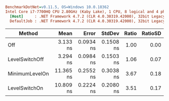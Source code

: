 ``` ini

BenchmarkDotNet=v0.11.5, OS=Windows 10.0.18362
Intel Core i7-7700HQ CPU 2.80GHz (Kaby Lake), 1 CPU, 8 logical and 4 physical cores
  [Host]     : .NET Framework 4.7.2 (CLR 4.0.30319.42000), 32bit LegacyJIT-v4.8.3815.0
  DefaultJob : .NET Framework 4.7.2 (CLR 4.0.30319.42000), 32bit LegacyJIT-v4.8.3815.0


```
|         Method |      Mean |     Error |    StdDev | Ratio | RatioSD |
|--------------- |----------:|----------:|----------:|------:|--------:|
|            Off |  3.133 ns | 0.0934 ns | 0.1508 ns |  1.00 |    0.00 |
| LevelSwitchOff |  3.294 ns | 0.0984 ns | 0.1503 ns |  1.06 |    0.07 |
| MinimumLevelOn | 11.365 ns | 0.2552 ns | 0.3038 ns |  3.67 |    0.18 |
|  LevelSwitchOn | 10.809 ns | 0.2224 ns | 0.2080 ns |  3.51 |    0.17 |
